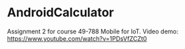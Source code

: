# AndroidCalculator
Assignment 2 for course 49-788 Mobile for IoT.
Video demo: https://www.youtube.com/watch?v=1PDsVfZCZt0

